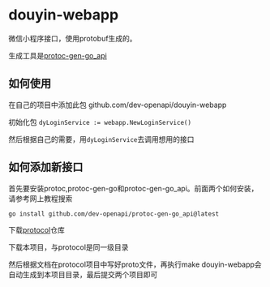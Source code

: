 # douyin-webapp 

微信小程序接口，使用protobuf生成的。

生成工具是[protoc-gen-go_api](https://github.com/dev-openapi/protoc-gen-go_api)


## 如何使用

在自己的项目中添加此包 github.com/dev-openapi/douyin-webapp

初始化包 `dyLoginService := webapp.NewLoginService()`

然后根据自己的需要，用`dyLoginService`去调用想用的接口

## 如何添加新接口

首先要安装protoc,protoc-gen-go和protoc-gen-go_api。前面两个如何安装，请参考网上教程搜索

```shell
go install github.com/dev-openapi/protoc-gen-go_api@latest
```

下载[protocol](https://github.com/dev-openapi/protocol)仓库

下载本项目，与protocol是同一级目录

然后根据文档在protocol项目中写好proto文件，再执行make douyin-webapp会自动生成到本项目目录，最后提交两个项目即可